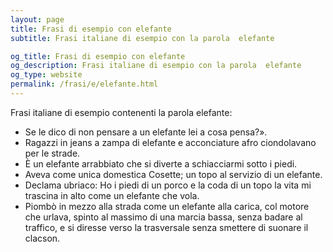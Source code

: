 ```yaml
---
layout: page
title: Frasi di esempio con elefante 
subtitle: Frasi italiane di esempio con la parola  elefante

og_title: Frasi di esempio con elefante 
og_description: Frasi italiane di esempio con la parola  elefante
og_type: website
permalink: /frasi/e/elefante.html
---
```


Frasi italiane di esempio contenenti la parola elefante:


- Se le dico di non pensare a un elefante lei a cosa pensa?».
- Ragazzi in jeans a zampa di elefante e acconciature afro ciondolavano per le strade.
- È un elefante arrabbiato che si diverte a schiacciarmi sotto i piedi.
- Aveva come unica domestica Cosette; un topo al servizio di un elefante.
- Declama ubriaco: Ho i piedi di un porco e la coda di un topo la vita mi trascina in alto come un elefante che vola.
- Piombò in mezzo alla strada come un elefante alla carica, col motore che urlava, spinto al massimo di una marcia bassa, senza badare al traffico, e si diresse verso la trasversale senza smettere di suonare il clacson.
